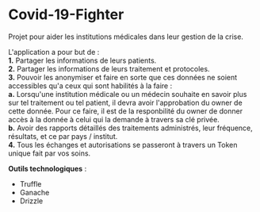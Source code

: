 # Covid-19-Fighter
Projet pour aider les institutions médicales dans leur gestion de la crise.

L'application a pour but de :<br>
<b>1.</b> Partager les informations de leurs patients.<br>
<b>2.</b> Partager les informations de leurs traitement et protocoles.<br>
<b>3.</b> Pouvoir les anonymiser et faire en sorte que ces données ne soient accessibles qu'a ceux qui sont habilités à la faire :<br>
<b>a.</b> Lorsqu'une institution médicale ou un médecin souhaite en savoir plus sur tel traitement ou tel patient, il devra avoir l'approbation du owner de cette donnée. Pour ce faire, il est de la responbilité du owner de donner accès à la donnée à celui qui la demande à travers sa clé privée.<br>
<b>b.</b> Avoir des rapports détaillés des traitements administrés, leur fréquence, résultats, et ce par pays / institut.<br>
<b>4.</b> Tous les échanges et autorisations se passeront à travers un Token unique fait par vos soins.

<b>Outils technologiques</b> :
- Truffle
- Ganache
- Drizzle
